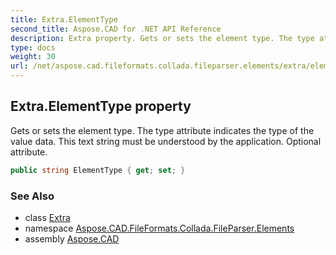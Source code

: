 ```yaml
---
title: Extra.ElementType
second_title: Aspose.CAD for .NET API Reference
description: Extra property. Gets or sets the element type. The type attribute indicates the type of the value data. This text string must be understood by the application. Optional attribute
type: docs
weight: 30
url: /net/aspose.cad.fileformats.collada.fileparser.elements/extra/elementtype/
---
```

## Extra.ElementType property

Gets or sets the element type. The type attribute indicates the type of the value data. This text string must be understood by the application. Optional attribute.

```csharp
public string ElementType { get; set; }
```

### See Also

* class [Extra](../)
* namespace [Aspose.CAD.FileFormats.Collada.FileParser.Elements](../../extra/)
* assembly [Aspose.CAD](../../../)


